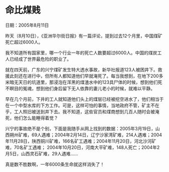 # 命比煤贱

日期：2005年8月11日

昨天（8月10日），《亚洲华尔街日报》有一篇评论，提到过去12个月里，中国煤矿死亡超过6000人。

我不知道所有国家里，哪一个行业一年的死亡人数要超过6000人。中国的煤炭工人已经成了世界最危险的职业了。

就在四天前，广东的兴宁煤矿发生特大透水事故，新华社报道123人被困井下。救援此刻还在进行中，但所有人都知道他们早就淹死了。每当我想到，在地下200多米暗无天日的坑道里，那浸泡在浑黑的煤渣水中的123具尸体的时候，想到他们死不瞑目的冤魂，想到他们身后留下无人依靠的妻儿老小的时候，就难以平静。

早在几个月前，下井的工人就知道他们头上的煤层已经被挖空进水了，他们相当于在一个中型水库的下方工作。可是，这样可怕的事情，当地政府不管，矿主不在乎，工人照旧被送到井下去。我不知道，这些官员和煤商想到几百人随时会被淹死，他们怎么能睡得着觉？

兴宁的事故绝不是个别，下面是我随手从网上找到的数据：2005年3月19日，山西朔州矿难，69人遇难；2004年2月14日，辽宁沙家湾矿难，214人遇难；2004年11月28日，陕西铜川矿难，166名矿工遇难；2004年11月20日，河北沙河矿难，70名矿工遇难； 2004年10月20日，河南大平矿难，148人死亡；2004年2月5日，山西灵石矿难，29人遇难……

真是数不胜数啊，一年6000条生命就这样消失了！

